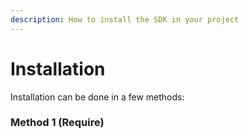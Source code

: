 ```yaml
---
description: How to install the SDK in your project
---
```


# Installation

Installation can be done in a few methods:

### Method 1 \(Require\)




